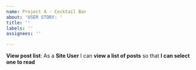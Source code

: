 ```yaml
---
name: Project 4 - Cocktail Bar
about: 'USER STORY: '
title: ''
labels: ''
assignees: ''

---
```


**View post list**: As a **Site User** I can **view a list of posts** so that **I can select one to read**
